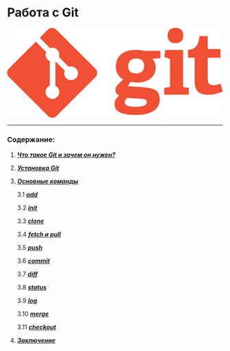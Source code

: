 
# Работа с Git

![](./pic/git_logo.png)






___

### **Содержание:**
1. [***Что такое Git и зачем он нужен?***](./about_git.md)
2. [***Установка Git***](./install_git.md)
3. [***Основные команды***](./command_git.md)

    3.1 [***add***](./command/add.md)
    
    3.2 [***init***](./command/init.md)

    3.3 [***clone***](./command/clone.md)

    3.4 [***fetch и pull***](./command/fetch_pull.md)

    3.5 [***push***](./command/push.md)

    3.6 [***commit***](./command/commit.md)

    3.7 [***diff***](./command/diff.md)

    3.8 [***status***](./command/status.md)

    3.9 [***log***](./command/log.md)

    3.10 [***merge***](./command/merge.md)

    3.11 [***checkout***](./command/checkout.md)

4. [***Заключение***](./conclusion.md)